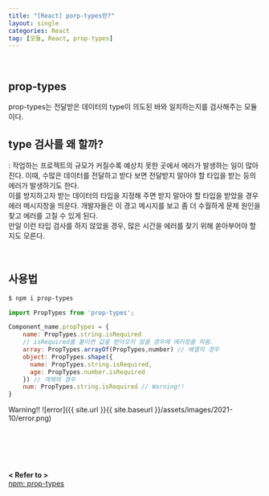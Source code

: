 ```yaml
---
title: "[React] porp-types란?"
layout: single
categories: React
tag: [모듈, React, prop-types]
---
```


<br />

## prop-types
prop-types는 전달받은 데이터의 type이 의도된 바와 일치하는지를 검사해주는 모듈이다.

## type 검사를 왜 할까?
: 작업하는 프로젝트의 규모가 커질수록 예상치 못한 곳에서 에러가 발생하는 일이 많아진다.
이때, 수많은 데이터를 전달하고 받다 보면 전달받지 말아야 할 타입을 받는 등의 에러가 발생하기도 한다.<br />
이를 방지하고자 받는 데이터의 타입을 지정해 주면 받지 말아야 할 타입을 받았을 경우 에러 메시지창을 띄운다.
개발자들은 이 경고 메시지를 보고 좀 더 수월하게 문제 원인을 찾고 에러를 고칠 수 있게 된다.<br />
만일 이런 타입 검사를 하지 않았을 경우, 많은 시간을 에러를 찾기 위해 쏟아부어야 할지도 모른다.

<br />

## 사용법

```powershell
$ npm i prop-types
```

```javascript
import PropTypes from 'prop-types';

Component_name.propTypes = {
    name: PropTypes.string.isRequired 
    // isRequired를 붙이면 값을 받아오지 않을 경우에 에러창을 띄움.
    array: PropTypes.arrayOf(PropTypes,number) // 배열의 경우
    object: PropTypes.shape({
      name: PropTypes.string.isRequired,
      age: PropTypes.number.isRequired
    }) // 객체의 경우
    num: PropTypes.string.isRequired // Warning!!
}
```

Warning!!
![error]({{ site.url }}{{ site.baseurl }}/assets/images/2021-10/error.png)

<br />
<br />
<br />
<br />


**< Refer to >**<br />
[npm: prop-types](https://www.npmjs.com/package/prop-types)

